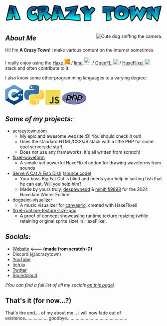 # <p align="center"><img src="assets/logo.png" alt="A Crazy Town Logo"></p>
<img align="right" src="https://user-images.githubusercontent.com/47027981/147223424-495d48c3-81d9-4228-8d6b-25d687bfec35.png" alt="Cute dog sniffing the camera.">

## ***About Me***
Hi! I'm **A Crazy Town**! I make various content on the internet sometimes.

I really enjoy using the <a href="https://haxe.org">Haxe <img width="18" height="18" src="assets/haxe.png"></a> / <a href="https://lime.openfl.org/">lime <img width="24" height="24" src="https://lime.openfl.org/img/logonav.png"></a> / <a href="https://openfl.org/">OpenFL <img width="18" height="18" src="https://www.openfl.org/images/icon.png"></a> / <a href="https://haxeflixel.com">HaxeFlixel <img width="18" height="18" src="assets/haxeflixel.svg"></a> stack and often contribute to it.

I also know some other programming languages to a varying degree:
<div>
  <a href="https://en.wikipedia.org/wiki/C%2B%2B"><img width="57" height="64" src="assets/ISO_C++_Logo.svg.png"></a>
  <a href="https://python.org"><img width="64" height="64" src="assets/pypy.png"></a>
  <a href="https://en.wikipedia.org/wiki/JavaScript"><img width="48" height="48" src="assets/jslogo.png"></a>
  <a href="https://php.net"><img width="80" height="43" src="assets/php.png"></a>
</div>

## ***Some of my projects:***
  - [acrazytown.com](https://acrazytown.com/)
      - My epic and awesome website :D! You should check it out!
      - Uses the standard HTML/CSS/JS stack with a little PHP for some cool serverside stuff.
      - Does not use any frameworks, it's all written from scratch!
  - [flixel-waveform](https://github.com/ACrazyTown/flixel-waveform)
      - A simple yet powerful HaxeFlixel addon for drawing waveforms from sounds
  - [Serve A Cat A Fish Dish](https://acrazytown.itch.io/haxejam2024winter) ([source code](https://github.com/ACrazyTown/haxejam-winter-2024))
      - Your boss Big Fat Cat is blind and needs your help in sorting fish that he can eat. Will you help him?
      - Made by yours truly, [despawnedd](https://github.com/despawnedd) & [minihifi9898](https://twitter.com/minihifi9898) for the 2024 HaxeJam Winter Edition
  - [dogpaint-visualizer](https://github.com/ACrazyTown/dogpaint-visualizer)
      - A music visualizer for [canvas4d](https://www.youtube.com/watch?v=iqknD7Vse_Y), created with HaxeFlixel!
  - [flixel-runtime-texture-size-poc](https://github.com/ACrazyTown/flixel-runtime-texture-resize-poc)
      - A proof of concept showcasing runtime texture resizing (while retaining original sprite size) in HaxeFlixel.
  <!--
  - [ace](https://github.com/ACrazyTown/ace)
      - A work-in-progress very early in development C++ game engine that uses SDL2 & OpenGL
  - [DingDong's Funkin' v2.0](https://gamebanana.com/mods/301335)
    - The Friday Night Funkin' mod where you battle [DingDongDirt](https://twitter.com/dorbellprod), the world famous small animator!
    - *I don't do FNF stuff anymore... but I spent some time on this mod and I think it turned out kinda cool...*
  - [Donut Dodger](https://acrazytown.itch.io/donut-dodger)
    - A game where you dodge donuts...! (Who would've guessed?)
    - One of my first HaxeFlixel projects, it's old and kinda sucks but I think its good to show the start of a journey.
  -->

<!-- ## Notable contributions to open-source software:
  - [HaxeFlixel](https://github.com/HaxeFlixel/flixel)
    - [Add onVolumeChange to SoundFrontEnd](https://github.com/HaxeFlixel/flixel/pull/3148)
    - [Add default antialiasing option to FlxSprite](https://github.com/HaxeFlixel/flixel/pull/2658)
-->

## ***Socials:***
- [Website](https://acrazytown.com/) **<--- (made from scratch :D)**
- Discord (@acrazytown)
- [YouTube](https://youtube.com/c/acrazytown)
- [itch.io](https://acrazytown.itch.io/)
- [Twitter](https://twitter.com/acrazytown)
- [Soundcloud](https://soundcloud.com/a-crazy-town)

_(You can find a full list of all my socials [on this page](https://acrazytown.com/socials))_

## That's it (for now...?)
That's the end.... of my about me... i will now fade out of existence.................. goodbye................................................
